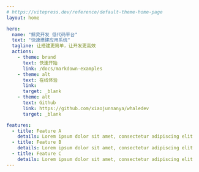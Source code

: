 ```yaml
---
# https://vitepress.dev/reference/default-theme-home-page
layout: home

hero:
  name: "鲸灵开发 低代码平台"
  text: "快速搭建应用系统"
  tagline: 让搭建更简单，让开发更高效
  actions:
    - theme: brand
      text: 快速开始
      link: /docs/markdown-examples
    - theme: alt
      text: 在线体验
      link: 
      target: _blank
    - theme: alt
      text: Github
      link: https://github.com/xiaojunnanya/whaledev
      target: _blank

features:
  - title: Feature A
    details: Lorem ipsum dolor sit amet, consectetur adipiscing elit
  - title: Feature B
    details: Lorem ipsum dolor sit amet, consectetur adipiscing elit
  - title: Feature C
    details: Lorem ipsum dolor sit amet, consectetur adipiscing elit
---
```



